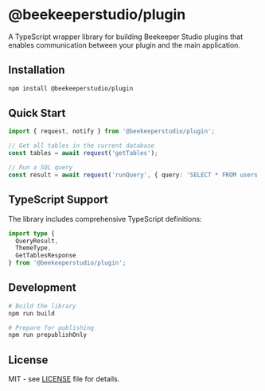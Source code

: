 # @beekeeperstudio/plugin

A TypeScript wrapper library for building Beekeeper Studio plugins that enables communication between your plugin and the main application.

## Installation

```bash
npm install @beekeeperstudio/plugin
```

## Quick Start

```typescript
import { request, notify } from '@beekeeperstudio/plugin';

// Get all tables in the current database
const tables = await request('getTables');

// Run a SQL query
const result = await request('runQuery', { query: 'SELECT * FROM users LIMIT 10' });
```

## TypeScript Support

The library includes comprehensive TypeScript definitions:

```typescript
import type {
  QueryResult,
  ThemeType,
  GetTablesResponse
} from '@beekeeperstudio/plugin';
```

## Development

```bash
# Build the library
npm run build

# Prepare for publishing
npm run prepublishOnly
```

## License

MIT - see [LICENSE](LICENSE) file for details.

